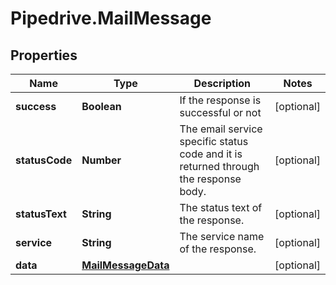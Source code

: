# Pipedrive.MailMessage

## Properties

Name | Type | Description | Notes
------------ | ------------- | ------------- | -------------
**success** | **Boolean** | If the response is successful or not | [optional] 
**statusCode** | **Number** | The email service specific status code and it is returned through the response body. | [optional] 
**statusText** | **String** | The status text of the response. | [optional] 
**service** | **String** | The service name of the response. | [optional] 
**data** | [**MailMessageData**](MailMessageData.md) |  | [optional] 


